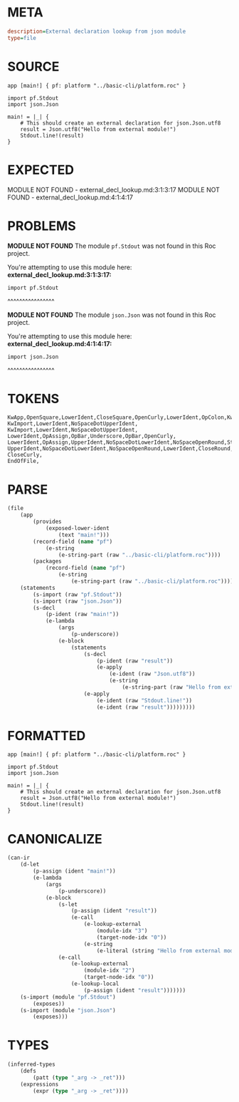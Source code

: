 # META
~~~ini
description=External declaration lookup from json module
type=file
~~~
# SOURCE
~~~roc
app [main!] { pf: platform "../basic-cli/platform.roc" }

import pf.Stdout
import json.Json

main! = |_| {
    # This should create an external declaration for json.Json.utf8
    result = Json.utf8("Hello from external module!")
    Stdout.line!(result)
}
~~~
# EXPECTED
MODULE NOT FOUND - external_decl_lookup.md:3:1:3:17
MODULE NOT FOUND - external_decl_lookup.md:4:1:4:17
# PROBLEMS
**MODULE NOT FOUND**
The module `pf.Stdout` was not found in this Roc project.

You're attempting to use this module here:
**external_decl_lookup.md:3:1:3:17:**
```roc
import pf.Stdout
```
^^^^^^^^^^^^^^^^


**MODULE NOT FOUND**
The module `json.Json` was not found in this Roc project.

You're attempting to use this module here:
**external_decl_lookup.md:4:1:4:17:**
```roc
import json.Json
```
^^^^^^^^^^^^^^^^


# TOKENS
~~~zig
KwApp,OpenSquare,LowerIdent,CloseSquare,OpenCurly,LowerIdent,OpColon,KwPlatform,StringStart,StringPart,StringEnd,CloseCurly,
KwImport,LowerIdent,NoSpaceDotUpperIdent,
KwImport,LowerIdent,NoSpaceDotUpperIdent,
LowerIdent,OpAssign,OpBar,Underscore,OpBar,OpenCurly,
LowerIdent,OpAssign,UpperIdent,NoSpaceDotLowerIdent,NoSpaceOpenRound,StringStart,StringPart,StringEnd,CloseRound,
UpperIdent,NoSpaceDotLowerIdent,NoSpaceOpenRound,LowerIdent,CloseRound,
CloseCurly,
EndOfFile,
~~~
# PARSE
~~~clojure
(file
	(app
		(provides
			(exposed-lower-ident
				(text "main!")))
		(record-field (name "pf")
			(e-string
				(e-string-part (raw "../basic-cli/platform.roc"))))
		(packages
			(record-field (name "pf")
				(e-string
					(e-string-part (raw "../basic-cli/platform.roc"))))))
	(statements
		(s-import (raw "pf.Stdout"))
		(s-import (raw "json.Json"))
		(s-decl
			(p-ident (raw "main!"))
			(e-lambda
				(args
					(p-underscore))
				(e-block
					(statements
						(s-decl
							(p-ident (raw "result"))
							(e-apply
								(e-ident (raw "Json.utf8"))
								(e-string
									(e-string-part (raw "Hello from external module!")))))
						(e-apply
							(e-ident (raw "Stdout.line!"))
							(e-ident (raw "result")))))))))
~~~
# FORMATTED
~~~roc
app [main!] { pf: platform "../basic-cli/platform.roc" }

import pf.Stdout
import json.Json

main! = |_| {
	# This should create an external declaration for json.Json.utf8
	result = Json.utf8("Hello from external module!")
	Stdout.line!(result)
}
~~~
# CANONICALIZE
~~~clojure
(can-ir
	(d-let
		(p-assign (ident "main!"))
		(e-lambda
			(args
				(p-underscore))
			(e-block
				(s-let
					(p-assign (ident "result"))
					(e-call
						(e-lookup-external
							(module-idx "3")
							(target-node-idx "0"))
						(e-string
							(e-literal (string "Hello from external module!")))))
				(e-call
					(e-lookup-external
						(module-idx "2")
						(target-node-idx "0"))
					(e-lookup-local
						(p-assign (ident "result")))))))
	(s-import (module "pf.Stdout")
		(exposes))
	(s-import (module "json.Json")
		(exposes)))
~~~
# TYPES
~~~clojure
(inferred-types
	(defs
		(patt (type "_arg -> _ret")))
	(expressions
		(expr (type "_arg -> _ret"))))
~~~

